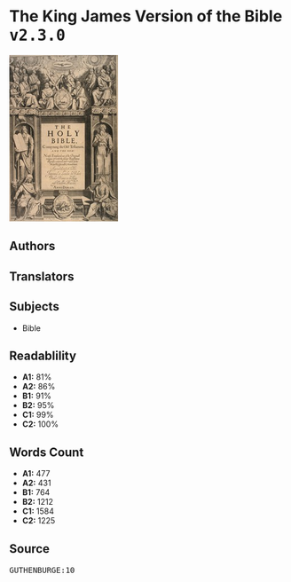 # The King James Version of the Bible <kbd>v2.3.0</kbd>

![](./cover.medium.jpg "")

## Authors



## Translators



## Subjects


 - Bible

## Readablility


 - **A1:** 81%
 - **A2:** 86%
 - **B1:** 91%
 - **B2:** 95%
 - **C1:** 99%
 - **C2:** 100%

## Words Count


 - **A1:** 477
 - **A2:** 431
 - **B1:** 764
 - **B2:** 1212
 - **C1:** 1584
 - **C2:** 1225

## Source


<kbd>GUTHENBURGE:10</kbd>
